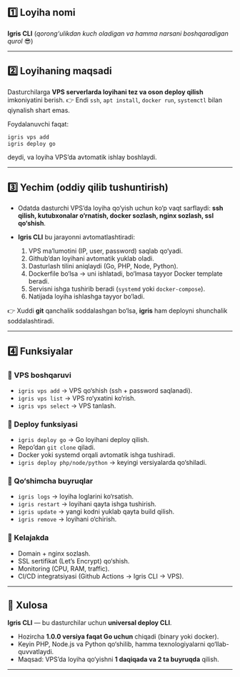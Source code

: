 

## 1️⃣ Loyiha nomi

**Igris CLI**
(*qorong‘ulikdan kuch oladigan va hamma narsani boshqaradigan qurol* 😎)

---

##  2️⃣ Loyihaning maqsadi

Dasturchilarga **VPS serverlarda loyihani tez va oson deploy qilish** imkoniyatini berish.
👉 Endi `ssh`, `apt install`, `docker run`, `systemctl` bilan qiynalish shart emas.


Foydalanuvchi faqat:

```bash
igris vps add  
igris deploy go
```

deydi, va loyiha VPS’da avtomatik ishlay boshlaydi.

---

## 3️⃣ Yechim (oddiy qilib tushuntirish)

* Odatda dasturchi VPS’da loyiha qo‘yish uchun ko‘p vaqt sarflaydi: **ssh qilish, kutubxonalar o‘rnatish, docker sozlash, nginx sozlash, ssl qo‘shish**.
* **Igris CLI** bu jarayonni avtomatlashtiradi:

  1. VPS ma’lumotini (IP, user, password) saqlab qo‘yadi.
  2. Github’dan loyihani avtomatik yuklab oladi.
  3. Dasturlash tilini aniqlaydi (Go, PHP, Node, Python).
  4. Dockerfile bo‘lsa → uni ishlatadi, bo‘lmasa tayyor Docker template beradi.
  5. Servisni ishga tushirib beradi (`systemd` yoki `docker-compose`).
  6. Natijada loyiha ishlashga tayyor bo‘ladi.

👉 Xuddi **git** qanchalik soddalashgan bo‘lsa, **igris** ham deployni shunchalik soddalashtiradi.

---

## 4️⃣ Funksiyalar

### 🔹 VPS boshqaruvi

* `igris vps add` → VPS qo‘shish (ssh + password saqlanadi).
* `igris vps list` → VPS ro‘yxatini ko‘rish.
* `igris vps select` → VPS tanlash.

### 🔹 Deploy funksiyasi

* `igris deploy go` → Go loyihani deploy qilish.
* Repo’dan `git clone` qiladi.
* Docker yoki systemd orqali avtomatik ishga tushiradi.
* `igris deploy php/node/python` → keyingi versiyalarda qo‘shiladi.

### 🔹 Qo‘shimcha buyruqlar

* `igris logs` → loyiha loglarini ko‘rsatish.
* `igris restart` → loyihani qayta ishga tushirish.
* `igris update` → yangi kodni yuklab qayta build qilish.
* `igris remove` → loyihani o‘chirish.

### 🔹 Kelajakda

* Domain + nginx sozlash.
* SSL sertifikat (Let’s Encrypt) qo‘shish.
* Monitoring (CPU, RAM, traffic).
* CI/CD integratsiyasi (Github Actions → Igris CLI → VPS).

---

## 🚀 Xulosa

**Igris CLI** — bu dasturchilar uchun **universal deploy CLI**.

* Hozircha **1.0.0 versiya faqat Go uchun** chiqadi (binary yoki docker).
* Keyin PHP, Node.js va Python qo‘shilib, hamma texnologiyalarni qo‘llab-quvvatlaydi.
* Maqsad: VPS’da loyiha qo‘yishni **1 daqiqada va 2 ta buyruqda** qilish.

---
